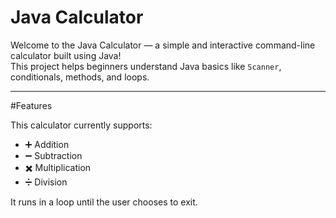 #  Java Calculator

Welcome to the Java Calculator — a simple and interactive command-line calculator built using Java!  
This project helps beginners understand Java basics like `Scanner`, conditionals, methods, and loops.

---

#Features

This calculator currently supports:

- ➕ Addition  
- ➖ Subtraction  
- ✖️ Multiplication  
- ➗ Division  

It runs in a loop until the user chooses to exit.
